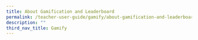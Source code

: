 ```yaml
---
title: About Gamification and Leaderboard
permalink: /teacher-user-guide/gamify/about-gamification-and-leaderboard/
description: ""
third_nav_title: Gamify
---
```

